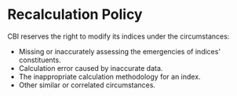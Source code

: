 # Recalculation Policy

CBI reserves the right to modify its indices under the circumstances:

* Missing or inaccurately assessing the emergencies of indices' constituents.
* Calculation error caused by inaccurate data.
* The inappropriate calculation methodology for an index.
* Other similar or correlated circumstances.
